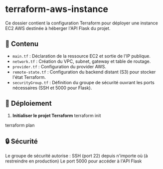 # terraform-aws-instance

Ce dossier contient la configuration Terraform pour déployer une instance EC2 AWS destinée à héberger l'API Flask du projet.

## 📁 Contenu

- `main.tf` : Déclaration de la ressource EC2 et sortie de l'IP publique.
- `network.tf` : Création du VPC, subnet, gateway et table de routage.
- `provider.tf` : Configuration du provider AWS.
- `remote-state.tf` : Configuration du backend distant (S3) pour stocker l'état Terraform.
- `securityGroup.tf` : Définition du groupe de sécurité ouvrant les ports nécessaires (SSH et 5000 pour Flask).

## 🚀 Déploiement

1. **Initialiser le projet Terraform**
   terraform init

terraform plan  

## 🔒 Sécurité

Le groupe de sécurité autorise :
SSH (port 22) depuis n'importe où (à restreindre en production)
Le port 5000 pour accéder à l'API Flask
